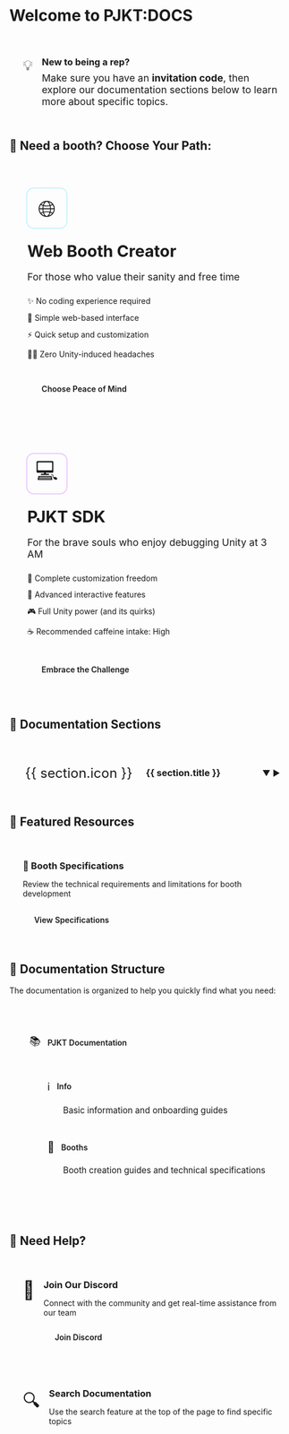 # Welcome to PJKT:DOCS

<script setup>
import { ref, onMounted } from 'vue'

const sections = ref([
  {
    id: 'booths',
    title: 'Booth Development',
    icon: '🏪',
    description: 'Everything you need to know about creating and submitting booths',
    pages: [
      { title: 'Getting Started with SDK', path: '/booths/getting-started-with-sdk' },
      { title: 'Specifications', path: '/booths/specifications' },
      { title: 'Web Booth Creator', path: '/booths/web-booth-creator' },
      { title: 'Components', path: '/booths/components' }
    ]
  },
])

const activeSection = ref(null)

function setActiveSection(id) {
  activeSection.value = activeSection.value === id ? null : id
}

onMounted(() => {
  // Automatically expand the first section
  if (sections.value.length > 0) {
    activeSection.value = sections.value[0].id
  }
})
</script>

<div class="welcome-page">
      <div class="doc-overview">
        <div class="overview-callout">
          <div class="callout-icon">💡</div>
          <div class="callout-content">
            <h3>New to being a rep?</h3>
            <p>Make sure you have an <B>invitation code</B>, then explore our documentation sections below to learn more about specific topics.</p>
          </div>
        </div>
      </div>

## 🎨 Need a booth? Choose Your Path:

<div class="options-grid">
  <div class="option-card web-booth">
    <div class="option-icon">🌐</div>
    <div class="option-content">
      <h3>Web Booth Creator</h3>
      <p class="option-desc">For those who value their sanity and free time</p>
      <ul class="feature-list">
        <li>✨ No coding experience required</li>
        <li>🎯 Simple web-based interface</li>
        <li>⚡ Quick setup and customization</li>
        <li>🧘‍♂️ Zero Unity-induced headaches</li>
      </ul>
      <a href="/booths/web-booth-creator" class="action-button web-button">Choose Peace of Mind</a>
    </div>
  </div>

  <div class="option-card sdk-booth">
    <div class="option-icon">💻</div>
    <div class="option-content">
      <h3>PJKT SDK</h3>
      <p class="option-desc">For the brave souls who enjoy debugging Unity at 3 AM</p>
      <ul class="feature-list">
        <li>🎨 Complete customization freedom</li>
        <li>🔧 Advanced interactive features</li>
        <li>🎮 Full Unity power (and its quirks)</li>
        <li>☕ Recommended caffeine intake: High</li>
      </ul>
      <a href="/booths/getting-started-with-sdk" class="action-button sdk-button">Embrace the Challenge</a>
    </div>
  </div>
</div>


## 🧭 Documentation Sections

<div class="sections-container">
  <div v-for="section in sections" :key="section.id" class="section-card">
    <div class="section-header" @click="setActiveSection(section.id)">
      <div class="section-icon">{{ section.icon }}</div>
      <h3 class="section-title">{{ section.title }}</h3>
      <div class="section-expander" :class="{ 'expanded': activeSection === section.id }">
        <span v-if="activeSection === section.id">▼</span>
        <span v-else>▶</span>
      </div>
    </div>
    <div class="section-content" :class="{ 'expanded': activeSection === section.id }">
      <p class="section-description">{{ section.description }}</p>
      <div v-if="section.pages.length > 0" class="pages-list">
        <h4>Pages included:</h4>
        <ul>
          <li v-for="page in section.pages" :key="page.path">
            <a :href="page.path">{{ page.title }}</a>
          </li>
        </ul>
      </div>
      <div v-else class="coming-soon">
        <span>More content coming soon!</span>
      </div>
    </div>
  </div>
</div>

## 🌟 Featured Resources

<div class="featured-grid">
  <div class="featured-card">
    <div class="featured-content">
      <h3>📐 Booth Specifications</h3>
      <p>Review the technical requirements and limitations for booth development</p>
      <div class="featured-link">
        <a href="/booths/specifications">View Specifications</a>
      </div>
    </div>
  </div>

</div>

## 📝 Documentation Structure

The documentation is organized to help you quickly find what you need:

<div class="structure-diagram">
  <div class="structure-node root">
    <div class="node-content">
      <div class="node-icon">📚</div>
      <div class="node-label">PJKT Documentation</div>
    </div>
    <div class="structure-branches">
      <div class="structure-branch">
        <div class="branch-line"></div>
        <div class="structure-node">
          <div class="node-content">
            <div class="node-icon">ℹ️</div>
            <div class="node-label">Info</div>
          </div>
          <div class="node-details">Basic information and onboarding guides</div>
        </div>
      </div>
      <div class="structure-branch">
        <div class="branch-line"></div>
        <div class="structure-node">
          <div class="node-content">
            <div class="node-icon">🏪</div>
            <div class="node-label">Booths</div>
          </div>
          <div class="node-details">Booth creation guides and technical specifications</div>
        </div>
      </div>
      <!-- <div class="structure-branch">
        <div class="branch-line"></div>
        <div class="structure-node">
          <div class="node-content">
            <div class="node-icon">🧩</div>
            <div class="node-label">Components</div>
          </div>
          <div class="node-details">Reusable UI and functional components</div>
        </div>
      </div> -->
    </div>
  </div>
</div>

## 📌 Need Help?

<div class="help-container">
  <div class="help-card">
    <div class="help-icon">💬</div>
    <div class="help-content">
      <h3>Join Our Discord</h3>
      <p>Connect with the community and get real-time assistance from our team</p>
      <a href="https://discord.gg/projekt" class="help-button" target="_blank">Join Discord</a>
    </div>
  </div>
  <div class="help-card">
    <div class="help-icon">🔍</div>
    <div class="help-content">
      <h3>Search Documentation</h3>
      <p>Use the search feature at the top of the page to find specific topics</p>
    </div>
  </div>
</div>

</div>

<style scoped>
.welcome-page {
  width: 100%;
  max-width: 100%;
}

.welcome-hero {
  padding: 3rem 2rem;
  margin: 1rem 0 2.5rem;
  text-align: center;
  background: linear-gradient(135deg, var(--vp-c-bg-soft) 0%, var(--vp-c-bg) 100%);
  border-radius: 12px;
  border: 1px solid var(--vp-c-divider);
  position: relative;
  overflow: hidden;
}

.welcome-hero::before {
  content: '';
  position: absolute;
  top: 0;
  left: 0;
  right: 0;
  bottom: 0;
  background: radial-gradient(circle at top right, rgba(125, 125, 255, 0.05), transparent 70%);
  pointer-events: none;
}

.hero-content {
  position: relative;
  z-index: 1;
  max-width: 800px;
  margin: 0 auto;
}

.hero-logo {
  margin-bottom: 1.5rem;
}

.logo-image {
  max-height: 80px;
  max-width: 100%;
}

.hero-content h1 {
  font-size: 2.5rem;
  font-weight: 700;
  margin-bottom: 1rem;
  background: linear-gradient(120deg, var(--vp-c-brand) 0%, var(--vp-c-brand-light) 100%);
  -webkit-background-clip: text;
  -webkit-text-fill-color: transparent;
}

.hero-tagline {
  font-size: 1.2rem;
  color: var(--vp-c-text-2);
  margin: 0;
}

.doc-overview {
  margin: 2rem 0;
}

.doc-overview p {
  font-size: 1.1rem;
  margin-bottom: 1.5rem;
}

.overview-callout {
  display: flex;
  gap: 1rem;
  padding: 1.5rem;
  background: var(--vp-c-bg-soft);
  border-radius: 8px;
  border-left: 4px solid var(--vp-c-brand);
}

.callout-icon {
  font-size: 1.6rem;
}

.callout-content h3 {
  margin-top: 0;
  margin-bottom: 0.5rem;
}

.callout-content p {
  margin: 0;
}

.sections-container {
  display: flex;
  flex-direction: column;
  gap: 1rem;
  margin: 2rem 0;
}

.section-card {
  background: var(--vp-c-bg-soft);
  border-radius: 8px;
  border: 1px solid var(--vp-c-divider);
  overflow: hidden;
}

.section-header {
  display: flex;
  align-items: center;
  padding: 1.25rem;
  cursor: pointer;
  transition: background-color 0.2s ease;
}

.section-header:hover {
  background: var(--vp-c-bg-mute);
}

.section-icon {
  font-size: 1.5rem;
  margin-right: 1rem;
  padding: 0.5rem;
  background: var(--vp-c-bg);
  border-radius: 8px;
  display: flex;
  align-items: center;
  justify-content: center;
}

.section-title {
  flex-grow: 1;
  margin: 0;
}

.section-expander {
  font-size: 0.9rem;
  color: var(--vp-c-text-2);
}

.section-content {
  max-height: 0;
  overflow: hidden;
  transition: max-height 0.3s ease, padding 0.3s ease;
}

.section-content.expanded {
  max-height: 500px;
  padding: 0 1.25rem 1.25rem;
}

.section-description {
  color: var(--vp-c-text-2);
  margin-top: 0;
}

.pages-list h4 {
  margin: 1rem 0 0.5rem;
  font-size: 1rem;
  font-weight: 600;
}

.pages-list ul {
  margin: 0.5rem 0;
  padding-left: 1.5rem;
}

.pages-list li {
  margin: 0.35rem 0;
}

.coming-soon {
  margin-top: 0.75rem;
  padding: 0.75rem;
  background: var(--vp-c-bg);
  border-radius: 6px;
  font-style: italic;
  color: var(--vp-c-text-2);
  text-align: center;
}

.featured-grid {
  display: grid;
  grid-template-columns: repeat(auto-fit, minmax(280px, 1fr));
  gap: 1.5rem;
  margin: 2rem 0;
}

.featured-card {
  background: var(--vp-c-bg-soft);
  border-radius: 8px;
  border: 1px solid var(--vp-c-divider);
  padding: 1.5rem;
  transition: transform 0.2s ease, box-shadow 0.2s ease;
}

.featured-card:hover {
  transform: translateY(-2px);
  box-shadow: 0 4px 12px rgba(0,0,0,0.1);
  border-color: var(--vp-c-brand);
}

.featured-content h3 {
  margin-top: 0;
  margin-bottom: 0.75rem;
}

.featured-content p {
  color: var(--vp-c-text-2);
  margin-bottom: 1.25rem;
}

.featured-link a {
  display: inline-block;
  padding: 0.6rem 1.2rem;
  background: var(--vp-c-brand);
  color: var(--vp-c-bg) !important; /* Changed from white to background color for better contrast */
  text-decoration: none;
  border-radius: 6px;
  font-weight: 600; /* Increased from 500 to 600 for better readability */
  transition: all 0.2s ease;
  border: 1px solid transparent;
}

.featured-link a:hover {
  background: linear-gradient(90deg, var(--pjkt-yellow), #FFD700);
  color: var(--vp-c-black) !important;
  transform: translateY(-2px);
  box-shadow: 0 4px 12px rgba(255, 228, 0, 0.3);
}

.structure-diagram {
  margin: 2rem 0;
  padding: 1.5rem;
  background: var(--vp-c-bg-soft);
  border-radius: 8px;
}

.structure-node {
  margin-bottom: 1rem;
}

.structure-node.root {
  margin-bottom: 2rem;
}

.node-content {
  display: flex;
  align-items: center;
  gap: 0.75rem;
  padding: 0.75rem;
  background: var(--vp-c-bg);
  border-radius: 6px;
  border: 1px solid var(--vp-c-divider);
}

.node-icon {
  font-size: 1.2rem;
}

.node-label {
  font-weight: 600;
}

.node-details {
  margin-top: 0.5rem;
  margin-left: 2.5rem;
  font-size: 0.95rem;
  color: var(--vp-c-text-2);
}

.structure-branches {
  margin-top: 1.5rem;
  margin-left: 2rem;
  display: flex;
  flex-direction: column;
  gap: 1rem;
}

.structure-branch {
  position: relative;
}

.branch-line {
  position: absolute;
  left: -1rem;
  top: 0;
  bottom: 0;
  width: 2px;
  background: var(--vp-c-divider);
}

.structure-branch:last-child .branch-line {
  height: 50%;
}

.help-container {
  display: grid;
  grid-template-columns: repeat(auto-fit, minmax(280px, 1fr));
  gap: 1.5rem;
  margin: 2rem 0;
}

.help-card {
  display: flex;
  gap: 1rem;
  padding: 1.5rem;
  background: var(--vp-c-bg-soft);
  border-radius: 8px;
  border: 1px solid var(--vp-c-divider);
}

.help-icon {
  font-size: 2rem;
}

.help-content h3 {
  margin-top: 0;
  margin-bottom: 0.5rem;
}

.help-content p {
  margin-bottom: 1rem;
  color: var(--vp-c-text-2);
}

.help-button {
  display: inline-block;
  padding: 0.6rem 1.2rem;
  background: var(--vp-c-brand);
  color: var(--vp-c-bg) !important; /* Changed from white to background color for better contrast */
  text-decoration: none;
  border-radius: 6px;
  font-weight: 600; /* Increased from 500 to 600 for better readability */
  transition: all 0.2s ease;
  border: 1px solid transparent;
}

.help-button:hover {
  background: var(--vp-c-brand-dark);
  color: var(--vp-c-bg) !important;
}

.options-grid {
  display: grid;
  grid-template-columns: repeat(auto-fit, minmax(300px, 1fr));
  gap: 2rem;
  margin: 2rem 0;
}

.option-card {
  background: var(--vp-c-bg-soft);
  border-radius: 12px;
  padding: 2rem;
  transition: transform 0.3s ease, box-shadow 0.3s ease;
  position: relative;
  overflow: hidden;
  border: 1px solid var(--vp-c-divider);
}

.web-booth {
  border-left: 4px solid var(--pjkt-cyan);
}

.sdk-booth {
  border-left: 4px solid var(--pjkt-purple);
}

.option-card:hover {
  transform: translateY(-4px);
}

.web-booth:hover {
  box-shadow: 0 8px 24px rgba(0, 198, 255, 0.15);
}

.sdk-booth:hover {
  box-shadow: 0 8px 24px rgba(160, 4, 255, 0.15);
}

.option-icon {
  font-size: 2.5rem;
  margin-bottom: 1.5rem;
  width: 70px;
  height: 70px;
  display: flex;
  align-items: center;
  justify-content: center;
  border-radius: 12px;
  transition: transform 0.3s ease, background-color 0.3s ease;
  background: var(--vp-c-bg);
}

.web-booth .option-icon {
  box-shadow: 0 0 0 2px rgba(0, 198, 255, 0.2);
}

.sdk-booth .option-icon {
  box-shadow: 0 0 0 2px rgba(160, 4, 255, 0.2);
}

.web-booth:hover .option-icon {
  transform: scale(1.05);
  background-color: rgba(0, 198, 255, 0.1);
}

.sdk-booth:hover .option-icon {
  transform: scale(1.05);
  background-color: rgba(160, 4, 255, 0.1);
}

.option-content h3 {
  margin: 0 0 0.75rem;
  color: var(--vp-c-text-1);
  font-size: 1.8rem;
  transition: color 0.3s ease;
}

.web-booth:hover h3 {
  background: linear-gradient(90deg, var(--pjkt-cyan), #00ffc6);
  background-clip: text;
  -webkit-background-clip: text;
  color: transparent;
  text-shadow: 0 2px 12px rgba(0, 198, 255, 0.2);
}

.sdk-booth:hover h3 {
  background: linear-gradient(90deg, var(--pjkt-purple), #ff0080);
  background-clip: text;
  -webkit-background-clip: text;
  color: transparent;
  text-shadow: 0 2px 12px rgba(160, 4, 255, 0.2);
}

.option-desc {
  color: var(--vp-c-text-2);
  margin-bottom: 1.5rem;
  font-size: 1.1rem;
}

.feature-list {
  list-style: none;
  padding: 0;
  margin: 0 0 2rem;
}

.feature-list li {
  margin: 0.75rem 0;
  color: var(--vp-c-text-1);
  display: flex;
  align-items: center;
  gap: 0.5rem;
}

.action-button {
  display: inline-block;
  padding: 0.8rem 1.6rem;
  border-radius: 8px;
  text-decoration: none;
  font-weight: 600;
  transition: all 0.3s ease;
  color: var(--vp-c-black);
  position: relative;
  overflow: hidden;
  text-shadow: none;
}

.web-button {
  background-color: var(--pjkt-cyan);
}

.sdk-button {
  background-color: var(--pjkt-purple);
}

.action-button:hover {
  transform: translateY(-2px);
  color: var(--vp-c-black); /* Ensuring high contrast on hover */
}

.web-button:hover {
  box-shadow: 0 4px 12px rgba(0, 198, 255, 0.3);
  background: linear-gradient(90deg, var(--pjkt-cyan), #00ffc6);
}

.sdk-button:hover {
  box-shadow: 0 4px 12px rgba(160, 4, 255, 0.3);
  background: linear-gradient(90deg, var(--pjkt-purple), #ff0080);
}

.action-button:active {
  transform: translateY(0);
  box-shadow: 0 2px 6px rgba(0, 0, 0, 0.15);
}

@media (max-width: 640px) {
  .options-grid {
    grid-template-columns: 1fr;
  }
  
  .option-card {
    padding: 1.5rem;
  }
  
  .option-icon {
    width: 60px;
    height: 60px;
    font-size: 2rem;
    margin-bottom: 1rem;
  }
}

@media (max-width: 768px) {
  .welcome-hero {
    padding: 2rem 1rem;
  }
  
  .hero-content h1 {
    font-size: 2rem;
  }
  
  .hero-tagline {
    font-size: 1rem;
  }
  
  .overview-callout {
    flex-direction: column;
  }
  
  .structure-diagram {
    overflow-x: auto;
  }
}
</style>